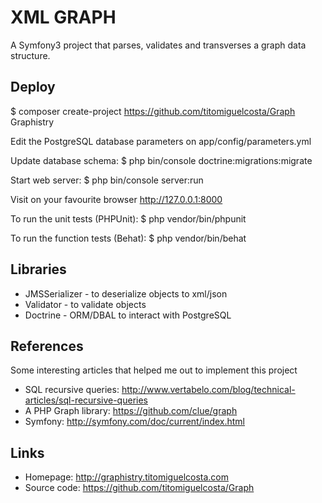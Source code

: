 XML GRAPH
=========

A Symfony3 project that parses, validates and transverses a graph data structure.

Deploy
------

$ composer create-project https://github.com/titomiguelcosta/Graph Graphistry

Edit the PostgreSQL database parameters on app/config/parameters.yml

Update database schema:
$ php bin/console doctrine:migrations:migrate

Start web server:
$ php bin/console server:run

Visit on your favourite browser http://127.0.0.1:8000

To run the unit tests (PHPUnit):
$ php vendor/bin/phpunit

To run the function tests (Behat):
$ php vendor/bin/behat

Libraries
---------

* JMSSerializer - to deserialize objects to xml/json
* Validator - to validate objects
* Doctrine - ORM/DBAL to interact with PostgreSQL

References
----------

Some interesting articles that helped me out to implement this project

* SQL recursive queries: http://www.vertabelo.com/blog/technical-articles/sql-recursive-queries
* A PHP Graph library: https://github.com/clue/graph
* Symfony: http://symfony.com/doc/current/index.html

Links
-----

* Homepage: http://graphistry.titomiguelcosta.com
* Source code: https://github.com/titomiguelcosta/Graph